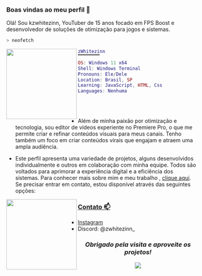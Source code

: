 ### Boas vindas ao meu perfil 🚀

Olá! Sou kzwhitezinn, YouTuber de 15 anos focado em FPS Boost e desenvolvedor de soluções de otimização para jogos e sistemas.

```zsh
> neofetch
```

<a href="#"><img align="left" src="https://imgur.com/a/qMwy9ir" width="185"/> 


```lua
zWhitezinn
▔▔▔▔▔▔▔▔
OS: Windows 11 x64
Shell: Windows Terminal
Pronouns: Ele/Dele
Location: Brasil, SP
Learning: JavaScript, HTML, Css
Languages: Nenhuma
```

<br><br>

- Além de minha paixão por otimização e tecnologia, sou editor de vídeos experiente no Premiere Pro, o que me permite criar e refinar conteúdos visuais para meus canais. Tenho também um foco em criar conteúdos virais que engajam e atraem uma ampla audiência.

- Este perfil apresenta uma variedade de projetos, alguns desenvolvidos individualmente e outros em colaboração com minha equipe. Todos são voltados para aprimorar a experiência digital e a eficiência dos sistemas. Para conhecer mais sobre mim e meu trabalho , [clique aqui](https://linktr.ee/zWhitezinn).
Se precisar entrar em contato, estou disponível através das seguintes opções:

<a href="#"><img align="left" src="https://imgur.com/a/qMwy9ir" width="185"/> 

### Contato 📫

- [Instagram](https://www.instagram.com/kzwhitezinn/)
- Discord: @zwhitezinn_

<h3 align="center"><i>Obrigado pela visita e aproveite os projetos!</i></h3>
<p align="center">
<img src="https://c4.wallpaperflare.com/wallpaper/149/596/863/mr-robot-elliot-mr-robot-tv-fsociety-wallpaper-preview.jpg"/>
</p>



